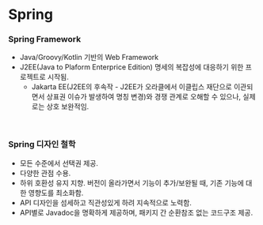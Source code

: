 # Spring

### Spring Framework
* Java/Groovy/Kotlin 기반의 Web Framework
* J2EE(Java to Plaform Enterprice Edition) 명세의 복잡성에 대응하기 위한 프로젝트로 시작됨.
  * Jakarta EE(J2EE의 후속작 - J2EE가 오라클에서 이클립스 재단으로 이관되면서 상표권 이슈가 발생하여 명칭 변경)와 경쟁 관계로 오해할 수 있으나, 실제로는 상호 보완적임.

<br>

### Spring 디자인 철학
* 모든 수준에서 선택권 제공.
* 다양한 관점 수용.
* 하위 호환성 유지 지향. 버전이 올라가면서 기능이 추가/보완될 때, 기존 기능에 대한 영향도를 최소화함.
* API 디자인을 섬세하고 직관성있게 하려 지속적으로 노력함.
* API별로 Javadoc을 명확하게 제공하며, 패키지 간 순환참조 없는 코드구조 제공.
